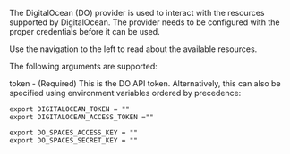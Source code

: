 The DigitalOcean (DO) provider is used to interact with the resources supported by DigitalOcean. The provider needs to be configured with the proper credentials before it can be used.

Use the navigation to the left to read about the available resources.

The following arguments are supported:

token - (Required) This is the DO API token. Alternatively, this can also be specified using environment variables ordered by precedence:

```
export DIGITALOCEAN_TOKEN = ""
export DIGITALOCEAN_ACCESS_TOKEN =""

export DO_SPACES_ACCESS_KEY = ""
export DO_SPACES_SECRET_KEY = ""

```